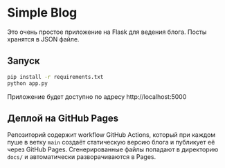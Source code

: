 # Simple Blog

Это очень простое приложение на Flask для ведения блога. Посты хранятся в JSON файле.

## Запуск

```bash
pip install -r requirements.txt
python app.py
```

Приложение будет доступно по адресу http://localhost:5000

## Деплой на GitHub Pages

Репозиторий содержит workflow GitHub Actions, который при каждом пуше в ветку `main`
создаёт статическую версию блога и публикует её через GitHub Pages. Сгенерированные
файлы попадают в директорию `docs/` и автоматически разворачиваются в Pages.
